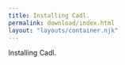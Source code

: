 ```yaml
---
title: Installing Cadl.
permalink: download/index.html
layout: "layouts/container.njk"
---
```


Installing Cadl.

